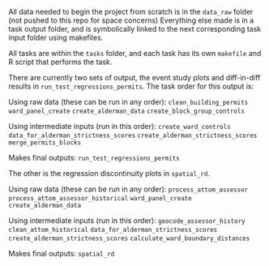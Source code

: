 All data needed to begin the project from scratch is in the `data_raw` folder (not pushed to this repo for space concerns) Everything else made is in a task output folder, and is symbolically linked to the next corresponding task input folder using makefiles.

All tasks are within the `tasks` folder, and each task has its own `makefile` and R script that performs the task.

There are currently two sets of output, the event study plots and diff-in-diff results in `run_test_regressions_permits`. 
The task order for this output is:

Using raw data (these can be run in any order): 
`clean_building_permits`
`ward_panel_create`
`create_alderman_data`
`create_block_group_controls`

Using intermediate inputs (run in this order): 
`create_ward_controls`
`data_for_alderman_strictness_scores`
`create_alderman_strictness_scores`
`merge_permits_blocks`

Makes final outputs: 
`run_test_regressions_permits`


The other is the regression discontinuity plots in `spatial_rd`. 

Using raw data (these can be run in any order): 
`process_attom_assessor`
`process_attom_assessor_historical`
`ward_panel_create`
`create_alderman_data`

Using intermediate inputs (run in this order): 
`geocode_assessor_history`
`clean_attom_historical`
`data_for_alderman_strictness_scores`
`create_alderman_strictness_scores`
`calculate_ward_boundary_distances`

Makes final outputs:
`spatial_rd`




